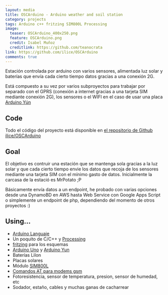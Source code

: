 ```yaml
---
layout: media
title: OSCArduino - Arduino weather and soil station
category: projects
tags: Arduino c++ fritzing SIM800L Processing
image:
  teaser: OSCArduino_400x250.png
  feature: OSCArduino.png
  credit: Isabel Muñoz
  creditlink: https://github.com/teanocrata
link: https://github.com/ilice/OSCArduino
comments: true
---
```


Estación controlada por arduino con varios sensores, alimentada luz solar y baterías que envía cada cierto tiempo datos gracias a una conexión 2G.

Está compuesto a su vez por varios subproyectos para trabajar por separado con el GPRS (conexión a internet gracias a una tarjeta SIM mediante conexión 2G), los sensores o el WIFI en el caso de usar una placa [Arduino Yún](https://www.arduino.cc/en/Main/ArduinoBoardYun)

## Code

Todo el código del proyecto está disponible en [el repositorio de Github ilice/OSCArduino](https://github.com/ilice/OSCArduino)

## Goal

El objetivo es contruir una estación que se mantenga sola gracias a la luz solar y que cada cierto tiempo envie los datos que recoja de los sensores mediante una tarjeta SIM con el mínimo gasto de datos. Inicialmente la carcasa de la estació es MrPotato ;P

Básicamente envía datos a un endpoint, he probado con varias opciones desde una DynamoBD en AWS hasta Web Service con Google Apps Script o simplemente un endpoint de php, dependiendo del momento de otros proyectos :)

## Using...

* [Arduino Languaje](https://www.arduino.cc/en/Reference/HomePage)
* Un poquito de C/C++ y [Processing](https://processing.org/)
* [fritzing](http://fritzing.org/home/) para los esquemas
* [Arduino Uno](https://www.arduino.cc/en/main/arduinoBoardUno) y [Arduino Yun](https://www.arduino.cc/en/Main/ArduinoBoardYun)
* Baterías LiIon
* Placas solares
* Módulo [SIM800L](http://simcomm2m.com/UploadFile/TechnicalFile/SIM800%20Series_AT%20Command%20Manual_V1.09.pdf)
* [Comandos AT para modems gsm](http://simcomm2m.com/UploadFile/TechnicalFile/SIM800%20Series_AT%20Command%20Manual_V1.09.pdf)
* Fotoresistencia, sensor de temperatura, presion, sensor de humedad, etc
* Sodador, estaño, cables y muchas ganas de cacharrear
